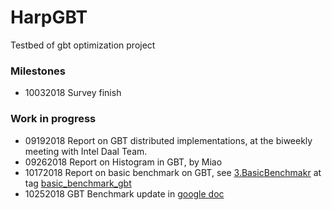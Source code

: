 HarpGBT
========
Testbed of gbt optimization project

### Milestones

+ 10032018    Survey finish

### Work in progress

+ 09192018    Report on GBT distributed implementations, at the biweekly meeting with Intel Daal Team.
+ 09262018    Report on Histogram in GBT, by Miao
+ 10172018    Report on basic benchmark on GBT, see [3.BasicBenchmakr](run/3.BasicBenchmark) at tag [basic_benchmark_gbt](https://github.iu.edu/pengb/gbt-test/tree/basic_benchmark_gbt)
+ 10252018    GBT Benchmark update in [google doc](https://docs.google.com/presentation/d/1HS5T9d1aqjoNVTJ1E_2UtntWQNqrvHXi3Vof7c-_eK0/edit?usp=sharing)
